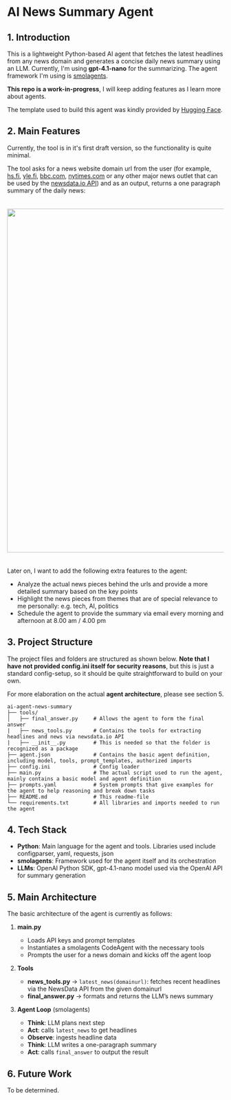 # AI News Summary Agent

## 1. Introduction

This is a lightweight Python-based AI agent that fetches the latest headlines from any news domain and generates a concise daily news summary using an LLM. Currently, I'm using **gpt-4.1-nano** for the summarizing. The agent framework I'm using is [smolagents](https://github.com/huggingface/smolagents).

**This repo is a work-in-progress**, I will keep adding features as I learn more about agents.

The template used to build this agent was kindly provided by [Hugging Face](https://huggingface.co/spaces/agents-course/First_agent_template).

## 2. Main Features

Currently, the tool is in it's first draft version, so the functionality is quite minimal. 

The tool asks for a news website domain url from the user (for example, [hs.fi](https://hs.fi), [yle.fi](https://yle.fi), [bbc.com](https://bbc.com), [nytimes.com](https://nytimes.com) or any other major news outlet that can be used by the [newsdata.io API](https://newsdata.io/)) and as an output, returns a one paragraph summary of the daily news:
\
\
\
<img src="https://github.com/user-attachments/assets/2105dc99-f990-4995-8916-adb5cfd40140" width="800">
\
\
\
Later on, I want to add the following extra features to the agent:

- Analyze the actual news pieces behind the urls and provide a more detailed summary based on the key points
- Highlight the news pieces from themes that are of special relevance to me personally: e.g. tech, AI, politics
- Schedule the agent to provide the summary via email every morning and afternoon at 8.00 am / 4.00 pm

## 3. Project Structure

The project files and folders are structured as shown below. **Note that I have not provided config.ini itself for security reasons**, but this is just a standard config-setup, so it should be quite straightforward to build on your own.

For more elaboration on the actual **agent architecture**, please see section 5.

```
ai-agent-news-summary
├── tools/
│   ├── final_answer.py     # Allows the agent to form the final answer
|   ├── news_tools.py       # Contains the tools for extracting headlines and news via newsdata.io API
|   ├── __init__.py         # This is needed so that the folder is recognized as a package
├── agent.json              # Contains the basic agent definition, including model, tools, prompt_templates, authorized imports
├── config.ini              # Config loader
├── main.py                 # The actual script used to run the agent, mainly contains a basic model and agent definition
├── prompts.yaml            # System prompts that give examples for the agent to help reasoning and break down tasks
├── README.md               # This readme-file
└── requirements.txt        # All libraries and imports needed to run the agent
```

## 4. Tech Stack

- **Python**: Main language for the agent and tools. Libraries used include configparser, yaml, requests, json
- **smolagents**: Framework used for the agent itself and its orchestration  
- **LLMs**: OpenAI Python SDK, gpt-4.1-nano model used via the OpenAI API for summary generation

## 5. Main Architecture

The basic architecture of the agent is currently as follows:

1. **main.py**  
   - Loads API keys and prompt templates  
   - Instantiates a smolagents CodeAgent with the necessary tools
   - Prompts the user for a news domain and kicks off the agent loop  

2. **Tools**  
   - **news_tools.py** → `latest_news(domainurl)`: fetches recent headlines via the NewsData API from the given domainurl
   - **final_answer.py** → formats and returns the LLM’s news summary 

3. **Agent Loop** (smolagents)  
   - **Think**: LLM plans next step  
   - **Act**: calls `latest_news` to get headlines  
   - **Observe**: ingests headline data  
   - **Think**: LLM writes a one-paragraph summary  
   - **Act**: calls `final_answer` to output the result

## 6. Future Work

To be determined.
